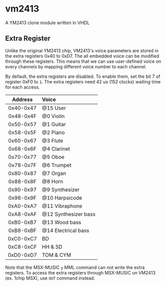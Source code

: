 vm2413
======

A YM2413 clone module written in VHDL

## Extra Register

Unlike the original YM2413 chip, VM2413's voice parameters are stored in the extra registers 0x40 to 0xD7.
The all embedded voice can be modified through these registers. This means that we can use user-defined voice on every channels
by mapping different voice number to each channel.

By default, the extra registers are disabled. To enable them, set the bit 7 of register 0xF0 to `1`. 
The extra registers need 42 us (152 clocks) waiting time for each access.

|Address|Voice|
|:-:|:--|
|0x40-0x47|@15 User|　　　　　　
|0x48-0x4F|@0 Violin|
|0x50-0x57|@1 Guitar|
|0x58-0x5F|@2 Piano|
|0x60-0x67|@3 Flute|
|0x68-0x6F|@4 Clarinet|
|0x70-0x77|@5 Oboe|
|0x78-0x7F|@6 Trumpet|
|0x80-0x87|@7 Organ|
|0x88-0x8F|@8 Horn|
|0x90-0x97|@9 Synthesizer|
|0x98-0x9F|@10 Harpsicode|
|0xA0-0xA7|@11 Vibraphone|
|0xA8-0xAF|@12 Synthesizer bass|
|0xB0-0xB7|@13 Wood bass|
|0xB8-0xBF|@14 Electrical bass|
|0xC0-0xC7|BD|
|0xC8-0xCF|HH & SD|
|0xD0-0xD7|TOM & CYM|

Note that the MSX-MUSIC `y` MML command can not write the extra registers.
To access the extra registers through MSX-MUSIC on VM2413 (ex. 1chip MSX), use `OUT` command instead.

